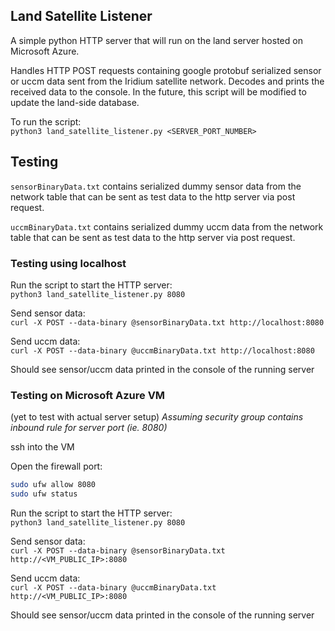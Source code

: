 ## Land Satellite Listener
A simple python HTTP server that will run on the land 
server hosted on Microsoft Azure. 

Handles HTTP POST requests containing google protobuf
serialized sensor or uccm data sent from the Iridium 
satellite network. Decodes and prints the received 
data to the console. In the future, this script will 
be modified to update the land-side database. 

To run the script:  
```python3 land_satellite_listener.py <SERVER_PORT_NUMBER>```

## Testing
`sensorBinaryData.txt` contains serialized dummy sensor
data from the network table that can be sent as test 
data to the http server via post request. 

`uccmBinaryData.txt` contains serialized dummy uccm 
data from the network table that can be sent as test
data to the http server via post request.

### Testing using localhost
Run the script to start the HTTP server:  
```python3 land_satellite_listener.py 8080 ```

Send sensor data:  
```curl -X POST --data-binary @sensorBinaryData.txt http://localhost:8080```

Send uccm data:  
```curl -X POST --data-binary @uccmBinaryData.txt http://localhost:8080```

Should see sensor/uccm data printed in the console of the running server

### Testing on Microsoft Azure VM 
(yet to test with actual server setup)
*Assuming security group contains inbound rule for server port (ie. 8080)*

ssh into the VM

Open the firewall port:
```bash
sudo ufw allow 8080
sudo ufw status
```

Run the script to start the HTTP server:  
```python3 land_satellite_listener.py 8080 ```

Send sensor data:  
```curl -X POST --data-binary @sensorBinaryData.txt http://<VM_PUBLIC_IP>:8080```

Send uccm data:  
```curl -X POST --data-binary @uccmBinaryData.txt http://<VM_PUBLIC_IP>:8080```

Should see sensor/uccm data printed in the console of the running server
